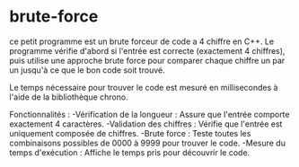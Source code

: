 # brute-force
ce petit programme est un brute forceur de code a 4 chiffre en C++.
Le programme vérifie d'abord si l'entrée est correcte (exactement 4 chiffres), puis utilise une approche brute force pour comparer chaque chiffre un par un jusqu'à ce que le bon code soit trouvé.

Le temps nécessaire pour trouver le code est mesuré en millisecondes à l'aide de la bibliothèque chrono.

Fonctionnalités :
  -Vérification de la longueur : Assure que l'entrée comporte exactement 4 caractères.
  -Validation des chiffres : Vérifie que l'entrée est uniquement composée de chiffres.
  -Brute force : Teste toutes les combinaisons possibles de 0000 à 9999 pour trouver le code.
  -Mesure du temps d'exécution : Affiche le temps pris pour découvrir le code.
